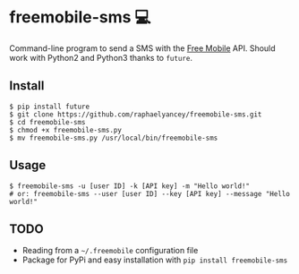 # freemobile-sms 💻

Command-line program to send a SMS with the [Free Mobile](https://mobile.free.fr) API.
Should work with Python2 and Python3 thanks to `future`.

## Install

```
$ pip install future
$ git clone https://github.com/raphaelyancey/freemobile-sms.git
$ cd freemobile-sms
$ chmod +x freemobile-sms.py
$ mv freemobile-sms.py /usr/local/bin/freemobile-sms
```

## Usage

```
$ freemobile-sms -u [user ID] -k [API key] -m "Hello world!"
# or: freemobile-sms --user [user ID] --key [API key] --message "Hello world!"
```

## TODO

- Reading from a `~/.freemobile` configuration file
- Package for PyPi and easy installation with `pip install freemobile-sms`
